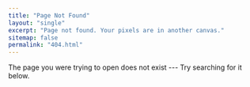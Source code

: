 ```yaml
---
title: "Page Not Found"
layout: "single"
excerpt: "Page not found. Your pixels are in another canvas."
sitemap: false
permalink: "404.html"
---
```


The page you were trying to open does not exist --- Try searching for it below.

<script type="text/javascript">
  var GOOG_FIXURL_LANG = 'en';
  var GOOG_FIXURL_SITE = '{{ site.url }}'
</script>
<script type="text/javascript"
  src="//linkhelp.clients.google.com/tbproxy/lh/wm/fixurl.js">
</script>

